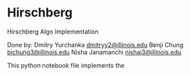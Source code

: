 # Hirschberg
Hirschberg Algo Implementation

Done by:
  Dmitry Yurchanka dmitryy2@illinois.edu
  Benji Chung bjchung3@illinois.edu
  Nisha Janamanchi nishaj3@illinois.edu


This python notebook file implements the 
